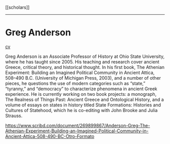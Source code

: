 [[scholars]]

---

# Greg Anderson
[cv](https://history.osu.edu/people/anderson.1381)

Greg Anderson is an Associate Professor of History at Ohio State University, where he has taught since 2005. His teaching and research cover ancient Greece, critical theory, and historical thought. In his first book, The Athenian Experiment: Building an Imagined Political Community in Ancient Attica, 508–490 B.C. (University of Michigan Press, 2003), and a number of other pieces, he questions the use of modern categories such as “state,” “tyranny,” and “democracy” to characterize phenomena in ancient Greek experience. He is currently working on two book projects: a monograph, The Realness of Things Past: Ancient Greece and Ontological History, and a volume of essays on states in history titled State Formations: Histories and Cultures of Statehood, which he is co-editing with John Brooke and Julia Strauss.


https://www.scribd.com/document/269899867/Anderson-Greg-The-Athenian-Experiment-Building-an-Imagined-Political-Community-in-Ancient-Attica-508-490-BC-Otro-Formato